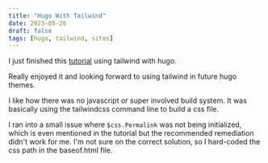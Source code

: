 ```yaml
---
title: "Hugo With Tailwind"
date: 2023-05-26
draft: false
tags: [hugo, tailwind, sites]
---
```


I just finished this [tutorial](https://www.hugotutorial.com/posts/2022-01-03-hugo-and-tailwindcss-3.0/) using tailwind with hugo.

Really enjoyed it and looking forward to using tailwind in future hugo themes.

I like how there was no javascript or super involved build system. It was basically using the tailwindcss command line to build a css file.

I ran into a small issue where `$css.Permalink` was not being initialized, which is even mentioned in the tutorial but the recommended remediation didn't work for me. I'm not sure on the correct solution, so I hard-coded the css path in the baseof.html file.

